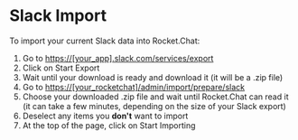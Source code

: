 # Slack Import

To import your current Slack data into Rocket.Chat:

1. Go to <https://[your_app].slack.com/services/export>
2. Click on Start Export
3. Wait until your download is ready and download it (it will be a .zip file)
4. Go to <https://[your_rocketchat]/admin/import/prepare/slack>
5. Choose your downloaded .zip file and wait until Rocket.Chat can read it (it can take a few minutes, depending on the size of your Slack export)
6. Deselect any items you **don't** want to import
7. At the top of the page, click on Start Importing
